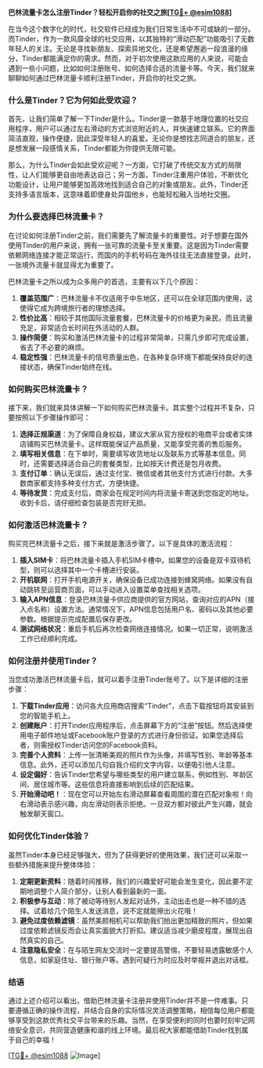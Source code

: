 **巴林流量卡怎么注册Tinder？轻松开启你的社交之旅[[TG💪+ @esim1088](https://t.me/s/esim1088)]**

在当今这个数字化的时代，社交软件已经成为我们日常生活中不可或缺的一部分。而Tinder，作为一款风靡全球的社交应用，以其独特的“滑动匹配”功能吸引了无数年轻人的关注。无论是寻找新朋友、探索异地文化，还是希望邂逅一段浪漫的缘分，Tinder都能满足你的需求。然而，对于初次使用这款应用的人来说，可能会遇到一些小问题，比如如何注册账号、如何选择合适的流量卡等。今天，我们就来聊聊如何通过巴林流量卡顺利注册Tinder，开启你的社交之旅。

### **什么是Tinder？它为何如此受欢迎？**

首先，让我们简单了解一下Tinder是什么。Tinder是一款基于地理位置的社交应用程序，用户可以通过左右滑动的方式浏览附近的人，并快速建立联系。它的界面简洁直观，操作便捷，因此深受年轻人的喜爱。无论你是想找志同道合的朋友，还是想发展一段感情关系，Tinder都能为你提供无限可能。

那么，为什么Tinder会如此受欢迎呢？一方面，它打破了传统交友方式的局限性，让人们能够更自由地表达自己；另一方面，Tinder注重用户体验，不断优化功能设计，让用户能够更加高效地找到适合自己的对象或朋友。此外，Tinder还支持多语言版本，这意味着即使身处异国他乡，也能轻松融入当地社交圈。

### **为什么要选择巴林流量卡？**

在讨论如何注册Tinder之前，我们需要先了解流量卡的重要性。对于想要在国外使用Tinder的用户来说，拥有一张可靠的流量卡至关重要。这是因为Tinder需要依赖网络连接才能正常运行，而国内的手机号码在海外往往无法直接登录。此时，一张境外流量卡就显得尤为重要了。

巴林流量卡之所以成为众多用户的首选，主要有以下几个原因：

1. **覆盖范围广**：巴林流量卡不仅适用于中东地区，还可以在全球范围内使用，这使得它成为跨境旅行者的理想选择。
2. **性价比高**：相较于其他国际流量套餐，巴林流量卡的价格更为亲民，而且流量充足，非常适合长时间在外活动的人群。
3. **操作简便**：购买和激活巴林流量卡的过程非常简单，只需几步即可完成设置，省去了不必要的麻烦。
4. **稳定性强**：巴林流量卡的信号质量出色，在各种复杂环境下都能保持良好的连接状态，确保Tinder始终在线。

### **如何购买巴林流量卡？**

接下来，我们就来具体讲解一下如何购买巴林流量卡。其实整个过程并不复杂，只要按照以下步骤操作即可：

1. **选择正规渠道**：为了保障自身权益，建议大家从官方授权的电商平台或者实体店铺购买巴林流量卡。这样既能保证产品质量，又能享受完善的售后服务。
2. **填写相关信息**：在下单时，需要填写收货地址以及联系方式等基本信息。同时，还需要选择适合自己的套餐类型，比如按天计费还是包月收费。
3. **支付订单**：确认无误后，通过支付宝、微信或者其他支付方式进行付款。大多数商家都支持多种支付方式，方便快捷。
4. **等待发货**：完成支付后，商家会在规定时间内将流量卡寄送到您指定的地址。收到卡后，请仔细检查包装是否完好无损。

### **如何激活巴林流量卡？**

购买完巴林流量卡之后，接下来就是激活步骤了。以下是具体的激活流程：

1. **插入SIM卡**：将巴林流量卡插入手机SIM卡槽中。如果您的设备是双卡双待机型，则可以选择其中一个卡槽进行安装。
2. **开机联网**：打开手机电源开关，确保设备已成功连接到蜂窝网络。如果没有自动跳转至运营商页面，可以手动进入设置菜单查找相关选项。
3. **输入APN信息**：登录巴林流量卡供应商提供的官方网站，查询对应的APN（接入点名称）设置方法。通常情况下，APN信息包括用户名、密码以及其他必要参数。根据提示完成配置后保存更改。
4. **测试网络状况**：重启手机后再次检查网络连接情况。如果一切正常，说明激活工作已经顺利完成。

### **如何注册并使用Tinder？**

当您成功激活巴林流量卡后，就可以着手注册Tinder账号了。以下是详细的注册步骤：

1. **下载Tinder应用**：访问各大应用商店搜索“Tinder”，点击下载按钮将其安装到您的智能手机上。
2. **创建账户**：打开Tinder应用程序后，点击屏幕下方的“注册”按钮。然后选择使用电子邮件地址或Facebook账户登录的方式进行身份验证。如果您选择后者，则需授权Tinder访问您的Facebook资料。
3. **完善个人资料**：上传一张清晰美观的照片作为头像，并填写性别、年龄等基本信息。此外，还可以添加几句自我介绍的文字内容，以便吸引他人注意。
4. **设定偏好**：告诉Tinder您希望与哪些类型的用户建立联系，例如性别、年龄区间、居住城市等。这些信息将直接影响到后续的匹配结果。
5. **开始滑动吧！**：现在您可以开始左右滑动屏幕查看周围的潜在匹配对象啦！向右滑动表示感兴趣，向左滑动则表示拒绝。一旦双方都对彼此产生兴趣，就会触发聊天窗口。

### **如何优化Tinder体验？**

虽然Tinder本身已经足够强大，但为了获得更好的使用效果，我们还可以采取一些额外措施来提升整体体验：

1. **定期更新资料**：随着时间推移，我们的兴趣爱好可能会发生变化，因此要不定期地调整个人简介部分，让别人看到最新的一面。
2. **积极参与互动**：除了被动等待别人发起对话外，主动出击也是一种不错的选择。试着给几个陌生人发送消息，说不定就能擦出火花哦！
3. **避免过度依赖滤镜**：虽然美颜相机可以帮助我们拍出更加精致的照片，但如果过度依赖滤镜反而会让真实面貌大打折扣。建议适当减少磨皮程度，展现出自然真实的自己。
4. **注意隐私安全**：在与陌生网友交流时一定要提高警惕，不要轻易透露敏感个人信息，如家庭住址、银行账户等。遇到可疑行为时应及时举报并退出对话框。

### **结语**

通过上述介绍可以看出，借助巴林流量卡注册并使用Tinder并不是一件难事。只要遵循正确的操作流程，并结合自身的实际情况灵活调整策略，相信每位用户都能够享受到这款优秀社交平台带来的乐趣。当然，在享受便利的同时也要时刻牢记网络安全意识，共同营造健康和谐的线上环境。最后祝大家都能借助Tinder找到属于自己的幸福！

[[TG💪+ @esim1088](https://t.me/s/esim1088) ![Image](https://i.postimg.cc/4NQfJmqS/Snipaste-2025-05-13-00-14-12.png)]